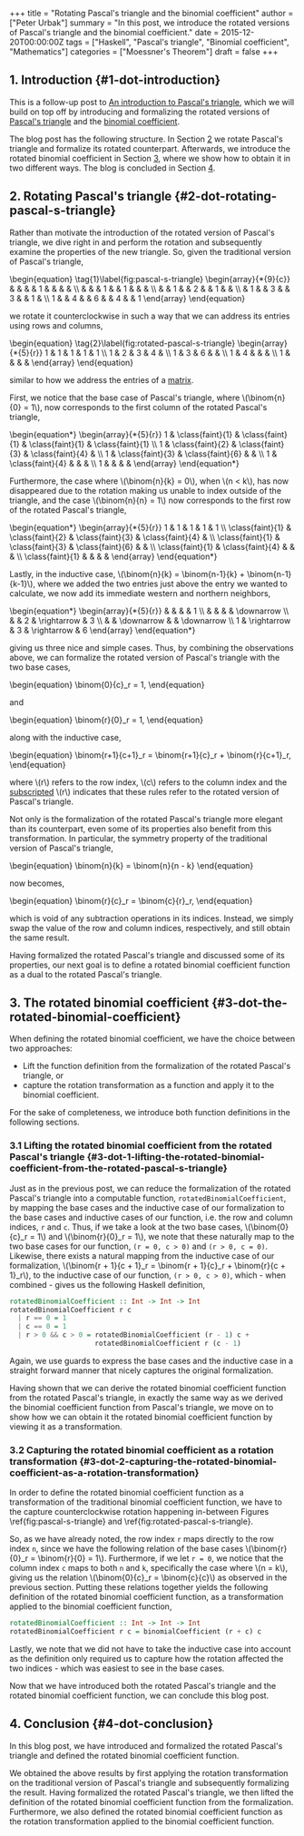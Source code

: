 +++
title = "Rotating Pascal's triangle&#x000a;and the binomial coefficient"
author = ["Peter Urbak"]
summary = "In this post, we introduce the rotated versions of Pascal's triangle and the binomial coefficient."
date = 2015-12-20T00:00:00Z
tags = ["Haskell", "Pascal's triangle", "Binomial coefficient", "Mathematics"]
categories = ["Moessner's Theorem"]
draft = false
+++

## 1. Introduction {#1-dot-introduction}

This is a follow-up post to [An introduction to Pascal's triangle](/posts/an-introduction-to-pascals-triangle), which we will
build on top off by introducing and formalizing the rotated versions of [Pascal's
triangle](https://en.wikipedia.org/wiki/Pascal%27s_triangle) and the [binomial coefficient](https://en.wikipedia.org/wiki/Binomial_coefficient).

The blog post has the following structure. In Section [2](#2-dot-rotating-pascal-s-triangle) we rotate Pascal's
triangle and formalize its rotated counterpart. Afterwards, we introduce the
rotated binomial coefficient in Section [3](#3-dot-the-rotated-binomial-coefficient), where we show how to obtain it in two
different ways. The blog is concluded in Section [4](#4-dot-conclusion).


## 2. Rotating Pascal's triangle {#2-dot-rotating-pascal-s-triangle}

Rather than motivate the introduction of the rotated version of Pascal's
triangle, we dive right in and perform the rotation and subsequently examine the
properties of the new triangle. So, given the traditional version of Pascal's
triangle,

\begin{equation}
  \tag{1}\label{fig:pascal-s-triangle}
  \begin{array}{\*{9}{c}}
    & & & & 1 & & & & \\\\
    & & & 1 & & 1 & & & \\\\
    & & 1 & & 2 & & 1 & & \\\\
    & 1 & & 3 & & 3 & & 1 & \\\\
    1 & & 4 & & 6 & & 4 & & 1
  \end{array}
\end{equation}

we rotate it counterclockwise in such a way that we can address its entries
using rows and columns,

\begin{equation}
  \tag{2}\label{fig:rotated-pascal-s-triangle}
  \begin{array}{\*{5}{r}}
    1 & 1 & 1 & 1 & 1 \\\\
    1 & 2 & 3 & 4 &   \\\\
    1 & 3 & 6 &   &   \\\\
    1 & 4 &   &   &   \\\\
    1 &   &   &   &
  \end{array}
\end{equation}

similar to how we address the entries of a [matrix](https://en.wikipedia.org/wiki/Matrix_(mathematics)).

First, we notice that the base case of Pascal's triangle, where \\(\binom{n}{0} =
1\\), now corresponds to the first column of the rotated Pascal's triangle,

\begin{equation\*}
  \begin{array}{\*{5}{r}}
    1 & \class{faint}{1} & \class{faint}{1} &
    \class{faint}{1} & \class{faint}{1} \\\\
    1 & \class{faint}{2} & \class{faint}{3} & \class{faint}{4} & \\\\
    1 & \class{faint}{3} & \class{faint}{6} &   & \\\\
    1 & \class{faint}{4} &   &   &   \\\\
    1 &   &   &   &
  \end{array}
\end{equation\*}

Furthermore, the case where \\(\binom{n}{k} = 0\\), when \\(n < k\\), has now
disappeared due to the rotation making us unable to index outside of the
triangle, and the case \\(\binom{n}{n} = 1\\) now corresponds to the first row of
the rotated Pascal's triangle,

\begin{equation\*}
  \begin{array}{\*{5}{r}}
      1 & 1 & 1 & 1 & 1 \\\\
    \class{faint}{1} & \class{faint}{2} &
    \class{faint}{3} & \class{faint}{4} &   \\\\
    \class{faint}{1} & \class{faint}{3} &
    \class{faint}{6} &   &   \\\\
    \class{faint}{1} & \class{faint}{4} &   &   &   \\\\
    \class{faint}{1} &   &   &   &
  \end{array}
\end{equation\*}

Lastly, in the inductive case, \\(\binom{n}{k} = \binom{n-1}{k} +
\binom{n-1}{k-1}\\), where we added the two entries just above the entry we wanted
to calculate, we now add its immediate western and northern neighbors,

\begin{equation\*}
  \begin{array}{\*{5}{r}}
      &       &       &       &     1 \\\\
      &       &       &       & \downarrow \\\\
      &       &     2 & \rightarrow &     3 \\\\
      &       & \downarrow &       & \downarrow \\\\
    1 & \rightarrow &     3 & \rightarrow &     6
  \end{array}
\end{equation\*}

giving us three nice and simple cases. Thus, by combining the observations
above, we can formalize the rotated version of Pascal's triangle with the two
base cases,

\begin{equation}
    \binom{0}{c}\_r = 1,
\end{equation}

and

\begin{equation}
    \binom{r}{0}\_r = 1,
\end{equation}

along with the inductive case,

\begin{equation}
  \binom{r+1}{c+1}\_r = \binom{r+1}{c}\_r + \binom{r}{c+1}\_r,
\end{equation}

where \\(r\\) refers to the row index, \\(c\\) refers to the column index and the
[subscripted](https://en.wikipedia.org/wiki/Subscript_and_superscript) \\(r\\) indicates that these rules refer to the rotated version of
Pascal's triangle.

Not only is the formalization of the rotated Pascal's triangle more elegant than
its counterpart, even some of its properties also benefit from this
transformation. In particular, the symmetry property of the traditional version
of Pascal's triangle,

\begin{equation}
  \binom{n}{k} = \binom{n}{n - k}
\end{equation}

now becomes,

\begin{equation}
  \binom{r}{c}\_r = \binom{c}{r}\_r,
\end{equation}

which is void of any subtraction operations in its indices. Instead, we simply
swap the value of the row and column indices, respectively, and still obtain the
same result.

Having formalized the rotated Pascal's triangle and discussed some of its
properties, our next goal is to define a rotated binomial coefficient function
as a dual to the rotated Pascal's triangle.


## 3. The rotated binomial coefficient {#3-dot-the-rotated-binomial-coefficient}

When defining the rotated binomial coefficient, we have the choice between two
approaches:

-   Lift the function definition from the formalization of the rotated Pascal's
    triangle, or
-   capture the rotation transformation as a function and apply it to the binomial
    coefficient.

For the sake of completeness, we introduce both function definitions in the
following sections.


### 3.1 Lifting the rotated binomial coefficient from the rotated Pascal's triangle {#3-dot-1-lifting-the-rotated-binomial-coefficient-from-the-rotated-pascal-s-triangle}

Just as in the previous post, we can reduce the formalization of the rotated
Pascal's triangle into a computable function, `rotatedBinomialCoefficient`, by
mapping the base cases and the inductive case of our formalization to the base
cases and inductive cases of our function, i.e. the row and column indices, `r`
and `c`. Thus, if we take a look at the two base cases, \\(\binom{0}{c}\_r = 1\\) and
\\(\binom{r}{0}\_r = 1\\), we note that these naturally map to the two base cases for
our function, `(r = 0, c > 0)` and `(r > 0, c = 0)`. Likewise, there exists a
natural mapping from the inductive case of our formalization, \\(\binom{r + 1}{c +
1}\_r = \binom{r + 1}{c}\_r + \binom{r}{c + 1}\_r\\), to the inductive case of our
function, `(r > 0, c > 0)`, which - when combined - gives us the following
Haskell definition,

```haskell
rotatedBinomialCoefficient :: Int -> Int -> Int
rotatedBinomialCoefficient r c
  | r == 0 = 1
  | c == 0 = 1
  | r > 0 && c > 0 = rotatedBinomialCoefficient (r - 1) c +
                     rotatedBinomialCoefficient r (c - 1)
```

Again, we use guards to express the base cases and the inductive case in a
straight forward manner that nicely captures the original formalization.

Having shown that we can derive the rotated binomial coefficient function from
the rotated Pascal's triangle, in exactly the same way as we derived the
binomial coefficient function from Pascal's triangle, we move on to show how we
can obtain it the rotated binomial coefficient function by viewing it as a
transformation.


### 3.2 Capturing the rotated binomial coefficient as a rotation transformation {#3-dot-2-capturing-the-rotated-binomial-coefficient-as-a-rotation-transformation}

In order to define the rotated binomial coefficient function as a transformation
of the traditional binomial coefficient function, we have to the capture
counterclockwise rotation happening in-between Figures
\ref{fig:pascal-s-triangle} and \ref{fig:rotated-pascal-s-triangle}.

So, as we have already noted, the row index `r` maps directly to the row index
`n`, since we have the following relation of the base cases \\(\binom{r}{0}\_r =
\binom{r}{0} = 1\\). Furthermore, if we let `r = 0`, we notice that the column
index `c` maps to both `n` and `k`, specifically the case where \\(n = k\\), giving
us the relation \\(\binom{0}{c}\_r = \binom{c}{c}\\) as observed in the previous
section. Putting these relations together yields the following definition of the
rotated binomial coefficient function, as a transformation applied to the
binomial coefficient function,

```haskell
rotatedBinomialCoefficient :: Int -> Int -> Int
rotatedBinomialCoefficient r c = binomialCoefficient (r + c) c
```

Lastly, we note that we did not have to take the inductive case into account as
the definition only required us to capture how the rotation affected the two
indices - which was easiest to see in the base cases.

Now that we have introduced both the rotated Pascal's triangle and the rotated
binomial coefficient function, we can conclude this blog post.


## 4. Conclusion {#4-dot-conclusion}

In this blog post, we have introduced and formalized the rotated Pascal's
triangle and defined the rotated binomial coefficient function.

We obtained the above results by first applying the rotation transformation on
the traditional version of Pascal's triangle and subsequently formalizing the
result. Having formalized the rotated Pascal's triangle, we then lifted the
definition of the rotated binomial coefficient function from the formalization.
Furthermore, we also defined the rotated binomial coefficient function as the
rotation transformation applied to the binomial coefficient function.
